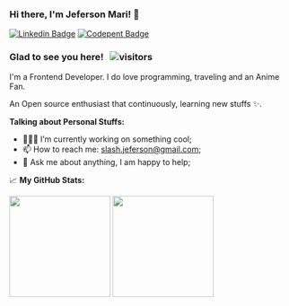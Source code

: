 ### Hi there, I'm Jeferson Mari! 👋

[![Linkedin Badge](https://img.shields.io/badge/-LinkedIn-0e76a8?style=flat-square&logo=Linkedin&logoColor=white)](https://www.linkedin.com/in/jeferson-mari-95aa3592/)
[![Codepent Badge](https://img.shields.io/badge/Codepen-black.svg?logo=codepen&logoColor=white)](https://codepen.io/JefMari)


### Glad to see you here! &nbsp; ![visitors](https://visitor-badge.glitch.me/badge?page_id=JefMari.JefMari)

I'm a Frontend Developer. I do love programming, traveling and an Anime Fan.

An Open source enthusiast that continuously, learning new stuffs ✨.

**Talking about Personal Stuffs:**

- 👨🏻‍💻 I’m currently working on something cool;
- 📫 How to reach me: slash.jeferson@gmail.com;
- 💬 Ask me about anything, I am happy to help;

📈 **My GitHub Stats:**

<p>
  <img height="180em" src="https://github-readme-stats.vercel.app/api?username=JefMari&show_icons=true&hide_border=true&&count_private=true&include_all_commits=true" />
  <img height="180em" src="https://github-readme-stats.vercel.app/api/top-langs/?username=JefMari&exclude_repo=KNN-Image-Classification&show_icons=true&hide_border=true&layout=compact&langs_count=8"/>
</p>
